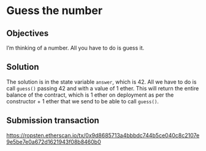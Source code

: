 # Guess the number

## Objectives

I’m thinking of a number. All you have to do is guess it.

## Solution

The solution is in the state variable `answer`, which is 42. All we have to do is call `guess()` passing 42 and with a value of 1 ether. This will return the entire balance of the contract, which is 1 ether on deployment as per the constructor + 1 ether that we send to be able to call `guess()`.

## Submission transaction

https://ropsten.etherscan.io/tx/0x9d8685713a4bbbdc744b5ce040c8c2107e9e5be7e0a672d1621943f08b8460b0
